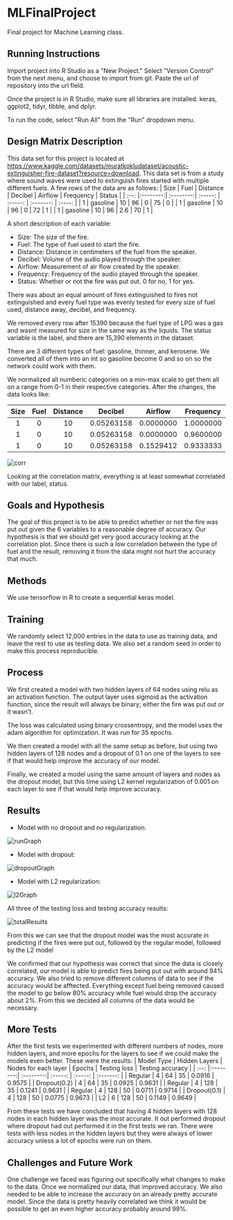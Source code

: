 # MLFinalProject
Final project for Machine Learning class.
## Running Instructions

Import project into R Studio as a "New Project." Select "Version Control" from the next menu, and choose to import from git. Paste the url of repository into the url field. 

Once the project is in R Studio, make sure all libraries are installed: keras, ggplot2, tidyr, tibble, and dplyr. 

To run the code, select "Run All" from the "Run" dropdown menu.

## Design Matrix Description
This data set for this project is located at https://www.kaggle.com/datasets/muratkokludataset/acoustic-extinguisher-fire-dataset?resource=download. This data set is from a study where sound waves were used to extinguish fires started with multiple different fuels. A few rows of the data are as follows:
| Size | Fuel     | Distance  | Decibel | Airflow | Frequency | Status |
| :--: |:--------:| :--------:| :-----: | :-----: | :-------: | :----: |
| 1    | gasoline | 10        | 96      | 0       | 75        | 0      |
| 1    | gasoline | 10        | 96      | 0       | 72        | 1      |
| 1    | gasoline | 10        | 96      | 2.6     | 70        | 1      |

A short description of each variable:
* Size: The size of the fire.
* Fuel: The type of fuel used to start the fire.
* Distance: Distance in centimeters of the fuel from the speaker.
* Decibel: Volume of the audio played through the speaker.
* Airflow: Measurement of air flow created by the speaker.
* Frequency: Frequency of the audio played through the speaker.
* Status: Whether or not the fire was put out. 0 for no, 1 for yes. 

There was about an equal amount of fires extinguished to fires not extinguished and every fuel type was evenly tested for every size of fuel used, distance away, decibel, and frequency.

We removed every row after 15390 because the fuel type of LPG was a gas and wasnt measured for size in the same way as the liquids.
The status variable is the label, and there are 15,390 elements in the dataset.

There are 3 different types of fuel: gasoline, thinner, and kerosene. 
We converted all of them into an int so gasoline become 0 and so on so the network could work with them.

We normalized all numberic categories on a min-max scale to get them all on a range from 0-1 in their respective categories. After the changes, the data looks like:

| Size | Fuel     | Distance  | Decibel    | Airflow   | Frequency | Status |
| :--: |:--------:| :--------:| :--------: | :-------: | :-------: | :----: |
| 1    | 0        | 10        | 0.05263158 | 0.0000000 | 1.0000000 | 0      |
| 1    | 0        | 10        | 0.05263158 | 0.0000000 | 0.9600000 | 1      |
| 1    | 0        | 10        | 0.05263158 | 0.1529412 | 0.9333333 | 1      |


![corr](https://user-images.githubusercontent.com/77691466/166080324-f505a4e6-bcfe-44f9-aa3c-c1b1cdcbe121.png)

Looking at the correlation matrix, everything is at least somewhat correlated with our label, status.

## Goals and Hypothesis
The goal of this project is to be able to predict whether or not the fire was put out given the 6 variables to a reasonable degree of accuracy. Our hypothesis is that we should get very good accuracy looking at the correlation plot. Since there is such a low correlation between the type of fuel and the result, removing it from the data might not hurt the accuracy that much.

## Methods
We use tensorflow in R to create a sequential keras model.   


## Training
We randomly select 12,000 entries in the data to use as training data, and leave the rest to use as testing data. We also set a random seed in order to make this process reproducible.

## Process
We first created a model with two hidden layers of 64 nodes using relu as an activation function. The output layer uses sigmoid as the activation function, since the result will always be binary; either the fire was put out or it wasn't.  

The loss was calculated using binary crossentropy, and the model uses the adam algorithm for optimization. It was run for 35 epochs.

We then created a model with all the same setup as before, but using two hidden layers of 128 nodes and a dropout of 0.1 on one of the layers to see if that would help improve the accuracy of our model.

Finally, we created a model using the same amount of layers and nodes as the dropout model, but this time using L2 kernel regularization of 0.001 on each layer to see if that would help improve accuracy.


## Results
* Model with no dropout and no regularization: 

![runGraph](https://user-images.githubusercontent.com/77516389/166330047-6b111763-7109-42e0-bf65-4a4354a9145e.png)

* Model with dropout:

![dropoutGraph](https://user-images.githubusercontent.com/77516389/166331552-821b7651-11f7-4273-8cb9-9d08510ebe39.png)

* Model with L2 regularization:

![l2Graph](https://user-images.githubusercontent.com/77516389/166331742-3ede6c06-6916-442a-aad5-6c2935e5b925.png)

All three of the testing loss and testing accuracy results: 

![totalResults](https://user-images.githubusercontent.com/77516389/166331846-c9014fdf-d41e-42cd-85cb-54956a87f2da.png)


From this we can see that the dropout model was the most accurate in predicting if the fires were put out, followed by the regular model, followed by the L2 model

We confirmed that our hypothesis was correct that since the data is closely correlated, our model is able to predict fires being put out with around 94% accuracy. We also tried to remove different columns of data to see if the accuracy would be afftected. Everything except fuel being removed caused the model to go below 80% accuracy while fuel would drop the accuracy about 2%. From this we decided all columns of the data would be necessary.

## More Tests
After the first tests we experimented with different numbers of nodes, more hidden layers, and more epochs for the layers to see if we could make the models even better.
These were the results:
| Model Type | Hidden Layers     | Nodes for each layer  | Epochs | Testing loss | Testing accuracy |
| :--: |:--------:| :--------:| :-----: | :-----: | :-------: |
| Regular    |  4        | 64      | 35 | 0.0916 | 0.9575 |
| Dropout(0.2)    |  4        | 64      | 35 | 0.0925 | 0.9631 |
| Regular    |  4        | 128      |  35 | 0.1241 | 0.9631 |
| Regular    |  4        | 128      |  50 | 0.0711 | 0.9714 |
| Dropout(0.1)    |  4        | 128      |   50 | 0.0775 | 0.9673 |
| L2    |  6        | 128      | 50 | 0.1149 | 0.9649 |

From these tests we have concluded that having 4 hidden layers with 128 nodes in each hidden layer was the most accurate. It out performed dropout where dropout had out performed it in the first tests we ran. There were tests with less nodes in the hidden layers but they were always of lower accuracy unless a lot of epochs were run on them.


## Challenges and Future Work
One challenge we faced was figuring out specifically what changes to make to the data. Once we normalized our data, that improved accuracy. We also needed to be able to increase the accuracy on an already pretty accurate model. Since the data is pretty heavily correlated we think it would be possible to get an even higher accuracy probably around 99%.

